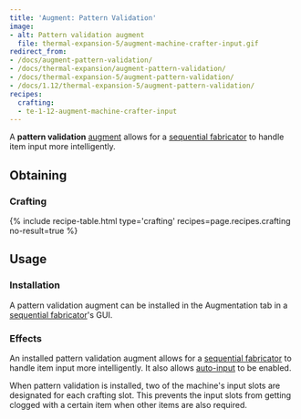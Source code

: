 ```yaml
---
title: 'Augment: Pattern Validation'
image:
- alt: Pattern validation augment
  file: thermal-expansion-5/augment-machine-crafter-input.gif
redirect_from:
- /docs/augment-pattern-validation/
- /docs/thermal-expansion/augment-pattern-validation/
- /docs/thermal-expansion-5/augment-pattern-validation/
- /docs/1.12/thermal-expansion-5/augment-pattern-validation/
recipes:
  crafting:
  - te-1-12-augment-machine-crafter-input
---
```


A **pattern validation** [augment](/docs/1.12/thermal-expansion/augments/) allows for a [sequential
fabricator](/docs/1.12/thermal-expansion/sequential-fabricator/) to handle item input more
intelligently.


Obtaining
---------

### Crafting
{% include recipe-table.html type='crafting' recipes=page.recipes.crafting no-result=true %}


Usage
-----

### Installation
A pattern validation augment can be installed in the Augmentation tab in a
[sequential fabricator](/docs/1.12/thermal-expansion/sequential-fabricator/)'s GUI.

### Effects
An installed pattern validation augment allows for a [sequential
fabricator](/docs/1.12/thermal-expansion/sequential-fabricator/) to handle item input more
intelligently. It also allows
[auto-input](/docs/1.12/thermal-expansion/sequential-fabricator/#input-and-output) to be enabled.

When pattern validation is installed, two of the machine's input slots are
designated for each crafting slot. This prevents the input slots from getting
clogged with a certain item when other items are also required.
